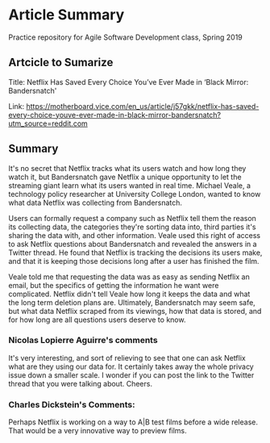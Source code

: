 # Article Summary
Practice repository for Agile Software Development class, Spring 2019

## Artcicle to Sumarize

Title: Netflix Has Saved Every Choice You’ve Ever Made in ‘Black Mirror: Bandersnatch'

Link: https://motherboard.vice.com/en_us/article/j57gkk/netflix-has-saved-every-choice-youve-ever-made-in-black-mirror-bandersnatch?utm_source=reddit.com

## Summary

It's no secret that Netflix tracks what its users watch and how long they watch it, but Bandersnatch gave Netflix a unique opportunity to let the streaming giant learn what its users wanted in real time. Michael Veale, a technology policy researcher at University College London, wanted to know what data Netflix was collecting from Bandersnatch.

Users can formally request a company such as Netflix tell them the reason its collecting data, the categories they're sorting data into, third parties it's sharing the data with, and other information. Veale used this right of access to ask Netflix questions about Bandersnatch and revealed the answers in a Twitter thread. He found that Netflix is tracking the decisions its users make, and that it is keeping those decisions long after a user has finished the film.

Veale told me that requesting the data was as easy as sending Netflix an email, but the specifics of getting the information he want were complicated. Netflix didn't tell Veale how long it keeps the data and what the long term deletion plans are. Ultimately, Bandersnatch may seem safe, but what data Netflix scraped from its viewings, how that data is stored, and for how long are all questions users deserve to know.

### Nicolas Lopierre Aguirre's comments 

It's very interesting, and sort of relieving to see that one can ask Netflix what are they using our data for. It certainly takes away the whole privacy issue down a smaller scale. I wonder if you can post the link to the Twitter thread that you were talking about. Cheers.

### Charles Dickstein's Comments: 
Perhaps Netflix is working on a way to A|B test films before a wide release. That would be a very innovative 
way to preview films. 
